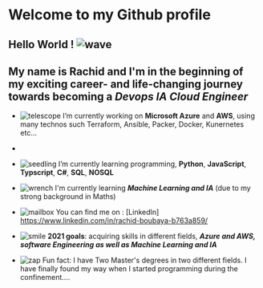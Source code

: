 

# Welcome to my Github profile



## Hello World ! ![wave](https://github.githubassets.com/images/icons/emoji/unicode/1f44b.png)




 ## My name is **Rachid** and I'm in the beginning of my exciting career- and life-changing journey towards becoming a ***Devops IA Cloud Engineer*** ##
 

-   ![telescope](https://github.githubassets.com/images/icons/emoji/unicode/1f52d.png)  I’m currently working on **Microsoft Azure** and **AWS**, using many technos such Terraform, Ansible, Packer, Docker, Kunernetes etc...
-       
-   ![seedling](https://github.githubassets.com/images/icons/emoji/unicode/1f331.png)  I’m currently learning programming,  **Python**,  **JavaScript**,  **Typscript**, **C#**, **SQL**, **NOSQL**

-   ![wrench](https://github.githubassets.com/images/icons/emoji/unicode/1f527.png)  I'm currently learning ***Machine Learning and IA*** (due to my strong background in Maths)

-   ![mailbox](https://github.githubassets.com/images/icons/emoji/unicode/1f4eb.png)  You can find me on :  [LinkedIn]
https://www.linkedin.com/in/rachid-boubaya-b763a859/
    

-   ![smile](https://github.githubassets.com/images/icons/emoji/unicode/1f604.png) **2021 goals**: acquiring skills in different fields, ***Azure and AWS, software Engineering as well as Machine Learning and IA***
    
-   ![zap](https://github.githubassets.com/images/icons/emoji/unicode/26a1.png)  Fun fact: I have Two Master's degrees in two different fields. I have finally found my way when I started programming during the confinement....
    
